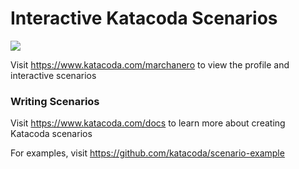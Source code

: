 # Interactive Katacoda Scenarios

[![](http://shields.katacoda.com/katacoda/marchanero/count.svg)](https://www.katacoda.com/marchanero "Get your profile on Katacoda.com")

Visit https://www.katacoda.com/marchanero to view the profile and interactive scenarios

### Writing Scenarios
Visit https://www.katacoda.com/docs to learn more about creating Katacoda scenarios

For examples, visit https://github.com/katacoda/scenario-example
